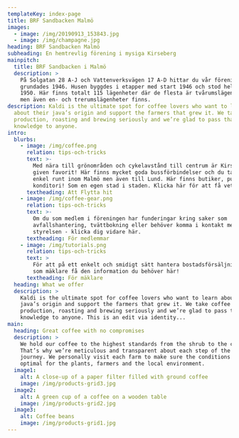 ```yaml
---
templateKey: index-page
title: BRF Sandbacken Malmö
images:
  - image: /img/20190913_153843.jpg
  - image: /img/champagne.jpg
heading: BRF Sandbacken Malmö
subheading: En hemtrevlig förening i mysiga Kirseberg
mainpitch:
  title: BRF Sandbacken i Malmö
  description: >
    På Solgatan 28 A-J och Vattenverksvägen 17 A-D hittar du vår förening som
    grundades 1946. Husen byggdes i etapper med start 1946 och stod helt färdigt
    1950. Här finns totalt 115 lägenheter där de flesta är tvårumslägenheter,
    men även en- och trerumslägenheter finns.
description: Kaldi is the ultimate spot for coffee lovers who want to learn
  about their java’s origin and support the farmers that grew it. We take coffee
  production, roasting and brewing seriously and we’re glad to pass that
  knowledge to anyone.
intro:
  blurbs:
    - image: /img/coffee.png
      relation: tips-och-tricks
      text: >-
        Med nära till grönområden och cykelavstånd till centrum är Kirseberg en
        given favorit! Här finns mycket goda bussförbindelser och du tar dig
        enkel runt inom Malmö men även till Lund. Här finns butiker, pubar och
        konditori! Som en egen stad i staden. Klicka här för att få veta mer.
      textheading: Att Flytta hit
    - image: /img/coffee-gear.png
      relation: tips-och-tricks
      text: >-
        Om du som medlem i föreningen har funderingar kring saker som
        avfallshantering, tvättbokning eller behöver komma i kontakt med
        styrelsen - klicka dig vidare här.
      textheading: För medlemmar
    - image: /img/tutorials.png
      relation: tips-och-tricks
      text: >
        För att på ett enkelt och smidigt sätt hantera bostadsförsäljning kan du
        som mäklare få den information du behöver här!
      textheading: För mäklare
  heading: What we offer
  description: >
    Kaldi is the ultimate spot for coffee lovers who want to learn about their
    java’s origin and support the farmers that grew it. We take coffee
    production, roasting and brewing seriously and we’re glad to pass that
    knowledge to anyone. This is an edit via identity...
main:
  heading: Great coffee with no compromises
  description: >
    We hold our coffee to the highest standards from the shrub to the cup.
    That’s why we’re meticulous and transparent about each step of the coffee’s
    journey. We personally visit each farm to make sure the conditions are
    optimal for the plants, farmers and the local environment.
  image1:
    alt: A close-up of a paper filter filled with ground coffee
    image: /img/products-grid3.jpg
  image2:
    alt: A green cup of a coffee on a wooden table
    image: /img/products-grid2.jpg
  image3:
    alt: Coffee beans
    image: /img/products-grid1.jpg
---
```

